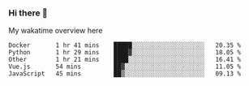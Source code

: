 ### Hi there 👋

<!--
**Jassy930/Jassy930** is a ✨ _special_ ✨ repository because its `README.md` (this file) appears on your GitHub profile.

Here are some ideas to get you started:

- 🔭 I’m currently working on ...
- 🌱 I’m currently learning ...
- 👯 I’m looking to collaborate on ...
- 🤔 I’m looking for help with ...
- 💬 Ask me about ...
- 📫 How to reach me: ...
- 😄 Pronouns: ...
- ⚡ Fun fact: ...
-->

My wakatime overview here
<!--START_SECTION:waka-->
```text
Docker       1 hr 41 mins    █████░░░░░░░░░░░░░░░░░░░░   20.35 % 
Python       1 hr 29 mins    ████▓░░░░░░░░░░░░░░░░░░░░   18.05 % 
Other        1 hr 21 mins    ████░░░░░░░░░░░░░░░░░░░░░   16.41 % 
Vue.js       54 mins         ██▓░░░░░░░░░░░░░░░░░░░░░░   11.05 % 
JavaScript   45 mins         ██▒░░░░░░░░░░░░░░░░░░░░░░   09.13 % 
```
<!--END_SECTION:waka-->
